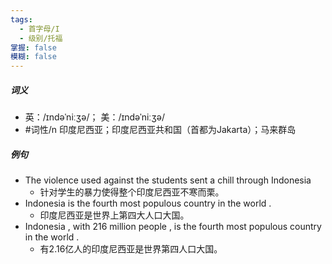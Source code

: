```yaml
---
tags:
  - 首字母/I
  - 级别/托福
掌握: false
模糊: false
---
```

##### 词义
- 英：/ɪndəˈniːʒə/； 美：/ɪndəˈniːʒə/
- #词性/n  印度尼西亚；印度尼西亚共和国（首都为Jakarta）；马来群岛
##### 例句
- The violence used against the students sent a chill through Indonesia
	- 针对学生的暴力使得整个印度尼西亚不寒而栗。
- Indonesia is the fourth most populous country in the world .
	- 印度尼西亚是世界上第四大人口大国。
- Indonesia , with 216 million people , is the fourth most populous country in the world .
	- 有2.16亿人的印度尼西亚是世界第四人口大国。
